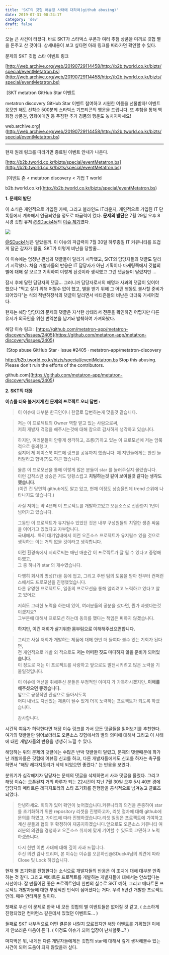 ```yaml
---
title: 'SKT의 깃헙 어뷰징 사태에 대하여(github abusing)'
date: 2019-07-31 00:24:17
category: 'dev'
draft: false
---
```


오늘 큰 사건이 터졌다. 바로 SKT가 스타벅스 쿠폰과 여러 추첨 상품을 미끼로 깃헙 별을 돈주고 산 것이다. 상세내용이 보고 싶다면 아래 링크를 따라가면 확인할 수 있다. 

문제의 SKT 깃헙 스타 이벤트 링크

[http://web.archive.org/web/20190729114458/http://b2b.tworld.co.kr/bizts/special/eventMetatron.bs](http://web.archive.org/web/20190729114458/http://b2b.tworld.co.kr/bizts/special/eventMetatron.bs)

 [SKT metatron GitHub Star 이벤트

metatron discovery GitHub Star 이벤트 참여하고 시원한 여름을 선물받자! 이벤트 응모만 해도 선착순 500분께 스타벅스 기프티콘의 행운을 드립니다. 또 추첨을 통해 백화점 상품권, 영화예매권 등 푸짐한 추가 경품의 행운도 놓치지마세요!

web.archive.org](http://web.archive.org/web/20190729114458/http://b2b.tworld.co.kr/bizts/special/eventMetatron.bs)

* * *

현재 원래 링크를 따라가면 종료된 이벤트 안내가 나온다. 

[http://b2b.tworld.co.kr/bizts/special/eventMetatron.bs](http://b2b.tworld.co.kr/bizts/special/eventMetatron.bs)

 [이벤트 존 < metatron discovery < 기업 T world

b2b.tworld.co.kr](http://b2b.tworld.co.kr/bizts/special/eventMetatron.bs)

**1\. 문제의 발단**

이 소식은 개인적으로 가입된 카페, 그리고 블라인드 IT라운지, 개인적으로 가입된 IT 단톡등에서 계속해서 언급되었을 정도로 파급력이 컸다. **문제의 발단**은 7월 29일 오후 8시경 깃헙 유저 [@SDuck4](https://github.com/SDuck4)님의 [이슈 제기](https://github.com/metatron-app/metatron-discovery/issues/2405)였다. 

![](https://blog.kakaocdn.net/dn/byOcWw/btqw79MmQDi/b2lUVFPTy1Ug0YGW5Z7uq0/img.png)

[@SDuck4](https://github.com/SDuck4)님은 알았을까. 이 이슈의 파급력이 7월 30일 하루종일 IT 커뮤니티를 뜨겁게 달군 감자가 될줄, SKT가 이렇게 비난을 당할줄...

이 이슈에는 엄청난 관심과 댓글들이 달리기 시작했고, SKT의 담당자들의 댓글도 달리기 시작했다. 처음 개발자들의 반응은 IT 담당자가 아닌 기획이나 마케팅쪽에서 깃헙의 별에 대해 잘 모르고 기획하여 이렇게 된것이라 생각했고 그런 댓글들이 달렸지만 ...

잠시 후에 달린 담당자의 댓글... 그러니까 담당자로서의 해명과 사과의 댓글이 있어야 했으나 "먹고 살기 위해 어쩔수 없이 했고, 별을 받기 위해 그 어떤 행동도 불사할 준비가 되어있다"는 식의 적반하장식의 댓글이 달리면서 네티즌들의 비난은 더더욱 거세어졌다. 

현재는 해당 담당자의 문제의 댓글은 자삭한 상태라서 전문을 확인하긴 어렵지만 다른 유저가 외국인을 위한 번역본을 남겨놔 발췌하여 가져와봤다. 

해당 이슈 링크 : [https://github.com/metatron-app/metatron-discovery/issues/2405](https://github.com/metatron-app/metatron-discovery/issues/2405)

 [Stop abuse GitHub Star · Issue #2405 · metatron-app/metatron-discovery

http://b2b.tworld.co.kr/bizts/special/eventMetatron.bs Stop this abusing. Please don't ruin the efforts of the contributors.

github.com](https://github.com/metatron-app/metatron-discovery/issues/2405)

**2\. SKT의 대응**

**이슈를 더욱 불거지게 한 문제의 프로젝트 오너 답변 :** 

> 이 이슈에 대부분 한국인이니 한글로 답변하는게 맞을것 같습니다.

> 저는 이 프로젝트의 Owner 역할 맡고 있는 사람으로써,  
> 저희 개발자 걱정을 해주시는것에 대해 참으로 감사하게 생각하고 있습니다.

> 하지만, 여러분들이 안좋게 생각하고, 조롱(?)하고 있는 이 프로모션에 저는 암묵적으로 동의했고,  
> 심지어 제 페이스북 피드에 링크를 공유까지 했습니다. 제 지인들에게는 한번 눌러달라고 협박(?)도 하곤 했습니다.

> 물론 이 프로모션을 통해 이렇게 많은 분들이 star 를 눌러주실지 몰랐습니다.  
> 이런 갑작스런 상승은 저도 당황스럽고 **치팅하는것 같이 보여질것 같다는 생각도 했습니다.**  
> (이런 건 당연히 github에도 알고 있고, 현재 이정도 상승율인데 trend 순위에 나타나지도 않습니다.)

> 사실 저희는 약 4년째 이 프로젝트를 개발하고있고 오픈소스로 전환한지 1년이 넘어가고 있습니다.
> 
> 그동안 이 프로젝트가 유지될수 있었던 것은 내부 구성원들의 치열한 생존 싸움을 이어가고 있었다고 자부합니다.  
> 국내에서.. 특히 대기업내에서 이런 오픈소스 프로젝트가 유지될수 있을 것으로 생각하는 이는 거의 없을 것이라고 생각합니다.
> 
> 이런 환경속에서 저희로써는 매년 매순간 이 프로젝트가 잘 될 수 있다고 증명해야했고,  
> 그 중 하나가 star 의 개수였습니다.

> 다행히 회사의 명성(?)을 등에 업고, 그리고 주변 팀의 도움을 받아 전부터 컨퍼런스에서도 프로모션을 진행했었습니다.  
> 다른 유명한 프로젝트도, 일종의 프로모션을 통해 알리려고 노력하고 있다고 알고 있어요.
> 
> 저희도 그러한 노력을 하는데 있어, 여러분들의 공분을 샀다면, 뭔가 과했다는것이겠지요?  
> 그부분에 대해서 프로모션 하는데 동의를 했다는 책임은 피하지 않겠습니다.
> 
> **하지만, 이건 저희가 살기위한 몸부림으로 이해해주셨으면합니다.**

> 그리고 사실 저희가 개발하는 제품에 대해 한번 더 들여다 볼수 있는 기회가 된다면,  
> 전 개인적으로 개발 외 적으로도 **저는 어떠한 짓도 마다하지 않을 준비가 되어있습니다.**  
> 이 정도로 저는 이 프로젝트를 사랑하고 앞으로도 발전시키려고 많은 노력을 기울일것입니다.

> 이 이슈에 액션을 취해주신 분들은 부정적인 이미지 가 가득하시겠지만..**이해를 해주셨으면 좋겠습니다.**  
> 앞으로 긍정적인 관심으로 돌아서도록  
> 어디 내놔도 자신있는 제품이 될수 있게 더욱 노력하는 프로젝트가 되도록 하겠습니다.
> 
> 감사합니다.

시간적 여유가 허락한다면 해당 이슈 링크를 가서 모든 댓글들을 읽어보기를 추천한다. 여기의 댓글들만 읽어보더라도 오픈소스 깃헙에서의 별의 의미에 대해서 그리고 이 사태에 대한 개발자들의 반응을 생생히 느낄 수 있다. 

해당하는 위의 문제의 댓글에는 수많은 반박 댓글들이 달렸고, 문제의 댓글때문에 화가 난 개발자들은 깃헙에 어뷰징 신고를 하고, 다른 개발자들에게도 신고를 하자는 촉구를 하면서 "해당 레파지토리가 삭제 되었으면 좋겠다." 는 반응을 보였다.

분위기가 심각해지자 담당자는 문제의 댓글을 삭제하면서 사과 댓글을 올렸다. 그리고 해당 이슈는 오픈된지 거의 하루가 되는 22시간이 지난 7월 30일 오후 5시 40분 경에 담당자의 메타트론 레파지토리의 스타 초기화를 진행함을 공식적으로 남겨놓고 클로즈 되었다. 

> 안녕하세요. 회의가 있어 확인이 늦어졌습니다.커뮤니티의 의견을 존중하여 star를 초기화하기 위한 repository 리셋을 진행하고자, 리셋 절차에 대해 github에 문의를 하였고, 가이드에 따라 진행하겠습니다.리셋 일정은 프로젝트에 기여하고 계신 분들과 협의 후 확정하여 재공지하겠습니다.앞으로도 오픈소스 커뮤니티 여러분의 의견을 경청하고 오픈소스 취지에 맞게 기여할 수 있도록 고민하고 노력하겠습니다.   
>   
> 다시 한번 이번 사태에 대해 깊이 사과 드립니다.  
> 주신 의견 감사 드리며, 본 이슈는 이슈를 오픈하신@SDuck4님의 의견에 따라 Close 및 Lock 하겠습니다.

현재 별 초기화를 진행한다는 소식으로 개발자들의 반응은 이 조치에 대해 대부분 만족하는 것 같다. 그리고 메타트론 프로젝트를 개발하는 개발자들에 대해서는 안쓰럽다는 시선이다. 잘 만들어진 좋은 프로젝트인데 한번의 실수로 SKT 예하, 그리고 메타트론 프로젝트 개발자들에 대한 부정적인 인식이 심어졌다는 거다. 무려 5년간 개발한 프로젝트인데. 매우 안타까운 일이다. 

첫째로 우선 이 문제로 한국 내 모든 깃헙의 별 이벤트들은 없어질 것 같고, ( 소소하게 진행되었던 컨퍼런스 같은데서 있었던 이벤트도... ) 

둘째로 SKT 내부적으로 어떤 결론을 내릴지 모르겠지만 해당 이벤트를 기획했던 이에게 안쓰러운 마음이 든다. ( 이정도 이슈가 되어 입장이 난처할듯...? )

마지막은 뭐, 내게든 다른 개발자들에게든 깃헙의 star에 대해서 깊게 생각해볼수 있는 사건이 되어 도움이 되지 않았을까 싶다.
